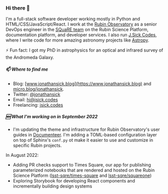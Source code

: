 ### Hi there 👋

<!--
**jonathansick/jonathansick** is a ✨ _special_ ✨ repository because its `README.md` (this file) appears on your GitHub profile.

Here are some ideas to get you started:

- 🔭 I’m currently working on ...
- 🌱 I’m currently learning ...
- 👯 I’m looking to collaborate on ...
- 🤔 I’m looking for help with ...
- 💬 Ask me about ...
- 📫 How to reach me: ...
- 😄 Pronouns: ...
- ⚡ Fun fact: ...
-->

I'm a full-stack software developer working mostly in Python and HTML/CSS/JavaScript/React.
I work at the [Rubin Observatory](https://www.lsst.org) as a senior DevOps engineer in the [SQuaRE team](https://github.com/lsst-sqre) on the Rubin Science Platform, documentation platform, and developer services.
I also run [J.Sick Codes](https://www.jsick.codes), where I write code for more amazing astronomy projects like [Astropy](https://www.astropy.org).

⚡ Fun fact: I got my PhD in astrophysics for an optical and infrared survey of the Andromeda Galaxy.

##### 📫 Where to find me

- Blog: [www.jonathansick.blog](https://www.jonathansick.blog) and [micro.blog/jonathansick](https://micro.blog/jonathansick).
- Twitter: [@jonathansick](https://twitter.com/jonathansick)
- Email: [hi@jsick.codes](mailto:hi@jsick.codes)
- Freelancing: [jsick.codes](https://jsick.codes)

##### 🆕 What I'm working on in September 2022

- I'm updating the theme and infrastructure for Rubin Observatory's user guides in [Documenteer](https://documenteer.lsst.io/guides/index.html). I'm adding a TOML-based configuration layer on top of Sphinx's `conf.py` ot make it easier to use and customize in specific Rubin projects.

In August 2022:

- Adding PR checks support to Times Square, our app for publishing parameterized notebooks that are rendered and hosted on the Rubin Science Platform ([lsst-sqre/times-square](https://github.com/lsst-sqre/times-square) and [lsst-sqre/squareone](https://github.com/lsst-sqre/squareone))
- Exploring Storybook for developing React components and incrementally building design systems
